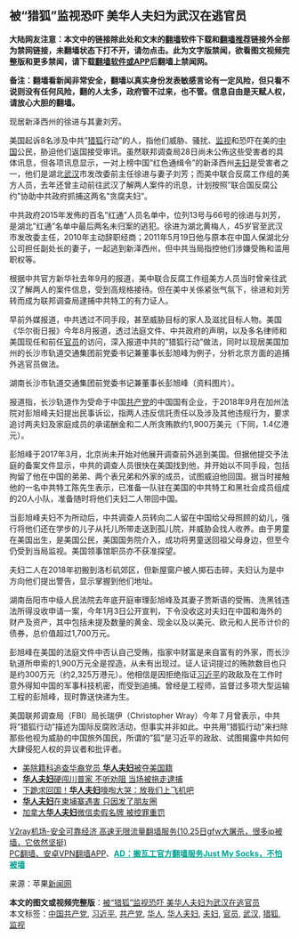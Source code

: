  <h2>被“猎狐”监视恐吓 美华人夫妇为武汉在逃官员</h2> <p class="notice"><b>大陆网友注意：本文中的链接除此处和文末的<a href="https://github.com/bannedbook/fanqiang" >翻墙</a>软件下载和<a href="https://github.com/killgcd/justmysocks/blob/master/README.md">翻墙推荐</a>链接外全部为禁网链接，未翻墙状态下打不开，请勿点击。此为文字版禁闻，欲看图文视频完整版和更多禁闻，请下载<a href="https://github.com/bannedbook/fanqiang">翻墙软件或APP</a>后翻墙上禁闻网。</p><p>备注：翻墙看新闻非常安全，翻墙以真实身份发表敏感言论有一定风险，但只看不说则没有任何风险，翻的人太多，政府管不过来，也不管。信息自由是天赋人权，请放心大胆的翻墙。</b></p>  <div class="entry"> <p id="conimg"></p> <p>现居新泽西州的徐进与其妻刘芳。</p> <p>美国起诉8名涉及中共&#8221;<a href="https://www.bannedbook.org/bnews/tag/%e7%8c%8e%e7%8b%90/" class="st_tag internal_tag" rel="tag" title="标签 猎狐 下的日志">猎狐</a>行动&#8221;的人，指他们威胁、骚扰、<a href="https://www.bannedbook.org/bnews/tag/%E7%9B%91%E8%A7%86/" class="st_tag internal_tag" rel="tag" title="标签 监视 下的日志">监视</a>和恐吓在美的<span class='wp_keywordlink_affiliate'><a href="https://www.bannedbook.org/" title="中国" target="_blank">中国</a></span>公民，胁迫他们返国接受审讯。虽然联邦调查局28日尚未公佈这些受害者的具体讯息，但各项讯息显示，一对上榜中国&#8221;红色通缉令&#8221;的新泽西州<a href="https://www.bannedbook.org/bnews/tag/%e5%a4%ab%e5%a6%87/" class="st_tag internal_tag" rel="tag" title="标签 夫妇 下的日志">夫妇</a>是受害者之一，他们是湖北<a href="https://www.bannedbook.org/bnews/tag/%e6%ad%a6%e6%b1%89/" class="st_tag internal_tag" rel="tag" title="标签 武汉 下的日志">武汉</a>市发改委前主任徐进与妻子刘芳；而美中联合反腐工作组的美方人员，去年还曾主动前往武汉了解两人案件的讯息，计划按照&#8221;联合国反腐公约&#8221;协助中共政府抓捕这两名&#8221;贪腐夫妇&#8221;。</p> <p>中共政府2015年发佈的百名&#8221;红通&#8221;人员名单中，位列13号与66号的徐进与刘芳，是湖北&#8221;红通&#8221;名单中最后两名未归案的逃犯。徐进为湖北黄梅人，45岁官至武汉市发改委主任，2010年主动辞职经商；2011年5月19日他与原本在中国人保湖北分公司担任副处长的妻子，一起逃到新泽西州，但中共当局指控他们涉嫌受贿和滥用职权等。</p>  <p>根据中共官方新华社去年9月的报道，美中联合反腐工作组美方人员当时曾亲往武汉了解两人的案件信息，受到高规格接待。但在美中关係紧张气氛下，徐进和刘芳转而成为联邦调查局逮捕中共特工的有力证人。</p> <p>早前外媒报道，中共透过不同手段，甚至威胁目标的家人及滋扰目标人物。美国《华尔街日报》今年8月报道，透过法庭文件、中共政府的声明，以及多名律师和美国现任和前任<a href="https://www.bannedbook.org/bnews/tag/%E5%AE%98%E5%91%98/" class="st_tag internal_tag" rel="tag" title="标签 官员 下的日志">官员</a>的访问，深入报道中共的&#8221;猎狐行动&#8221;做法，同时以现居美国加州的长沙市轨道交通集团前党委书记兼董事长彭旭峰为例子，分析北京方面的追捕外逃官员做法。</p> <p></p> <p>湖南长沙市轨道交通集团前党委书记兼董事长彭旭峰（资料图片）。</p>  <p>报道指，长沙轨道作为受命于中国<a href="https://www.bannedbook.org/bnews/tag/%e5%85%b1%e4%ba%a7%e5%85%9a/" class="st_tag internal_tag" rel="tag" title="标签 共产党 下的日志">共产党</a>的中国国有企业，于2018年9月在加州法院对彭旭峰夫妇提出民事诉讼，指两人违反信託责任以及涉及其他违规行为，要求追讨两夫妇及家庭成员的承诺酬金和二人所贪贿款约1,900万美元（下同，1.4亿港元）。</p> <p>彭旭峰于2017年3月，北京尚未开始对他展开调查前外逃到美国。但据他提交予法庭的备案文件显示，中共的调查人员很快在美国找到他，并开始以不同手段，包括拘留了他在中国的弟弟、两个表兄弟和外家的成员，试图威迫他回国。据当时接触他的一名中共特工陈先生表示，已准备一队驻在美国的中共特工和黑社会成员组成的20人小队，准备随时将他们夫妇二人带回中国。</p> <p>当彭旭峰夫妇不为所动后，中共调查人员转向二人留在中国给父母照顾的幼儿，强行将他们还在学步的儿子从托儿所带走送到孤儿院，并威胁会找人收养。由于男童在美国出生，是美国公民，美国国务院介入，成功将男童送回祖父母身边，但至今仍受到当局监视。美国领事馆职员亦不获准探望。</p> <p>夫妇二人在2018年初搬到洛杉矶郊区，但新屋窗户被人掷石击碎，夫妇认为是中方向他们提出警告，显示掌握到他们地址。</p>  <p>湖南岳阳市中级人民法院去年底开庭审理彭旭峰及其妻子贾斯语的受贿、洗黑钱违法所得没收申请一案，今年1月3日公开宣判，下令没收这对夫妇在中国和海外的财产及资产，其中包括未提及数量的黄金、现金以及以美元、欧元和人民币计价的债券，总价值超过1,700万元。</p> <p>彭旭峰在美国的法庭文件中否认自己受贿，指家中财富是来自富有的外家，而长沙轨道所申索的1,900万元全是捏造，从未有出现过。证人证词提过的贿款数目也只是约300万元（约2,325万港元）。他相信是因拒绝指证<a href="https://www.bannedbook.org/bnews/tag/%e4%b9%a0%e8%bf%91%e5%b9%b3/" class="st_tag internal_tag" rel="tag" title="标签 习近平 下的日志">习近平</a>的政敌及在工作时意外得知中国的军事科技机密，而受到追捕。曾经是工程师，监督过多项大型运输工程的彭旭峰，现时靠送快递为生。</p> <p>美国联邦调查局（FBI）局长瑞伊（Christopher Wray）今年７月曾表示，中共将&#8221;猎狐行动&#8221;描述为国际反腐败活动，但事实并非如此。中共用&#8221;猎狐行动&#8221;来扫除那些他视为威胁的中国旅外国民，所谓的&#8221;狐&#8221;是习近平的政敌、试图揭露中共如何大肆侵犯人权的异议者和批评者。</p> <ul class='op-related-articles' title='相关阅读'> <li><a href='https://www.bannedbook.org/bnews/cnnews/20201023/1418644.html' target='_blank'>美除籍科追查华裔党员 <b>华人夫妇</b>被夺美国籍</a></li> <li><a href='https://www.bannedbook.org/bnews/cnnews/20200816/1380891.html' target='_blank'><b>华人夫妇</b>硬闯川普家 不听劝阻 当场被拖走逮捕</a></li> <li><a href='https://www.bannedbook.org/bnews/cnnews/20200713/1360026.html' target='_blank'>下跪求回国！<b>华人夫妇</b>嚎啕大哭：放我们上飞机吧</a></li> <li><a href='https://www.bannedbook.org/bnews/cnnews/20200513/1327788.html' target='_blank'><b>华人夫妇</b>在柬埔寨遇害 只因发了朋友圈</a></li> <li><a href='https://www.bannedbook.org/bnews/cnnews/20191204/1235012.html' target='_blank'>加拿大<b>华人夫妇</b>微信卖假名牌 被控罪重罚</a></li> </ul> <p class="texttj"> <a href="https://www.bannedbook.org/forum23/topic22702.html" target="_blank">V2ray机场-安全可靠经济 高速无限流量翻墙服务(10.25日gfw大屠杀，很多ip被墙，它依然坚挺)</a><br/> <a href="https://github.com/bannedbook/fanqiang/wiki/%E7%A6%81%E9%97%BB%E7%BD%91%E5%AE%89%E5%8D%93%E7%BF%BB%E5%A2%99%E6%96%B0%E9%97%BBAPP" target="_blank">PC翻墙、安卓VPN翻墙APP</a>、<span onclick="window.open('https://github.com/killgcd/justmysocks/blob/master/README.md')" style="font-weight:bold;color:#00A191;cursor:pointer;text-decoration:underline;outline:none">AD：搬瓦工官方翻墙服务Just My Socks，不怕被墙</span></p><p> 来源：苹果<span class='wp_keywordlink_affiliate'><a href="https://www.bannedbook.org/" title="新闻网">新闻网</a></span> </p> <a name='sharetosocial'></a>       <div><b>本文的图文或视频完整版</b>：<a href='https://www.bannedbook.org/bnews/cbnews/20201030/1422754.html'>被“猎狐”监视恐吓 美华人夫妇为武汉在逃官员</a></div>  </div><!--END ENTRY--> <div class="postfooter"> <div>本文标签：<a href="https://www.bannedbook.org/bnews/tag/%e4%b8%ad%e5%9b%bd%e5%85%b1%e4%ba%a7%e5%85%9a/" rel="tag">中国共产党</a>, <a href="https://www.bannedbook.org/bnews/tag/%e4%b9%a0%e8%bf%91%e5%b9%b3/" rel="tag">习近平</a>, <a href="https://www.bannedbook.org/bnews/tag/%e5%85%b1%e4%ba%a7%e5%85%9a/" rel="tag">共产党</a>, <a href="https://www.bannedbook.org/bnews/tag/%e5%8d%8e%e4%ba%ba/" rel="tag">华人</a>, <a href="https://www.bannedbook.org/bnews/tag/%E5%8D%8E%E4%BA%BA%E5%A4%AB%E5%A6%87/" rel="tag">华人夫妇</a>, <a href="https://www.bannedbook.org/bnews/tag/%e5%a4%ab%e5%a6%87/" rel="tag">夫妇</a>, <a href="https://www.bannedbook.org/bnews/tag/%E5%AE%98%E5%91%98/" rel="tag">官员</a>, <a href="https://www.bannedbook.org/bnews/tag/%e6%ad%a6%e6%b1%89/" rel="tag">武汉</a>, <a href="https://www.bannedbook.org/bnews/tag/%e7%8c%8e%e7%8b%90/" rel="tag">猎狐</a>, <a href="https://www.bannedbook.org/bnews/tag/%E7%9B%91%E8%A7%86/" rel="tag">监视</a></div>  </div><!--END POSTFOOTER--> 